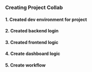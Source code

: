 ### Creating Project Collab
#### 1. Created dev environment for project
#### 2. Created backend login
#### 3. Created frontend logic
#### 4. Create dashboard logic
#### 5. Create workflow